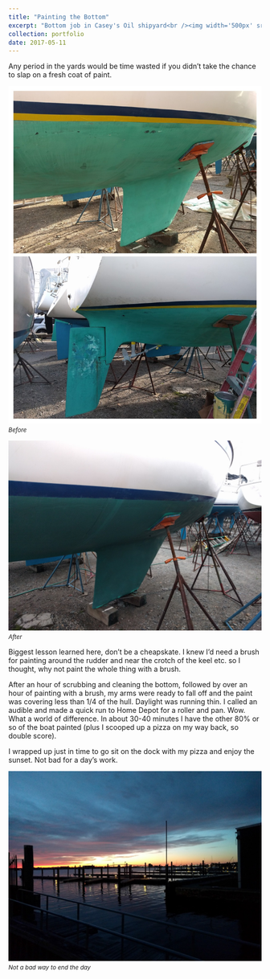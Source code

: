 ```yaml
---
title: "Painting the Bottom"
excerpt: "Bottom job in Casey's Oil shipyard<br /><img width='500px' src='/images/sailing-blog/sunset-at-caseys.jpeg' alt='Brightside' />"
collection: portfolio
date: 2017-05-11
---
```


Any period in the yards would be time wasted if you didn’t take the chance to slap on a fresh coat of paint.

![Before](/images/sailing-blog/bottom-job-before.jpeg)
<br /><small><em>Before</em></small>

![After](/images/sailing-blog/bottom-job-after.jpeg)
<br /><small><em>After</em></small>

Biggest lesson learned here, don’t be a cheapskate. I knew I’d need a brush for painting around the rudder and near the crotch of the keel etc. so I thought, why not paint the whole thing with a brush.

After an hour of scrubbing and cleaning the bottom, followed by over an hour of painting with a brush, my arms were ready to fall off and the paint was covering less than 1/4 of the hull. Daylight was running thin. I called an audible and made a quick run to Home Depot for a roller and pan. Wow. What a world of difference. In about 30-40 minutes I have the other 80% or so of the boat painted (plus I scooped up a pizza on my way back, so double score).

I wrapped up just in time to go sit on the dock with my pizza and enjoy the sunset. Not bad for a day’s work.

![Not a bad way to end the day](/images/sailing-blog/sunset-at-caseys.jpeg)
<br /><small><em>Not a bad way to end the day</em></small>
